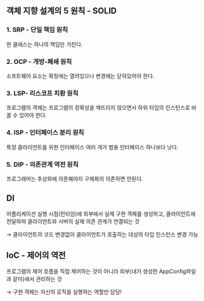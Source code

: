 ## 객체 지향 설계의 5 원칙 - SOLID

### 1. SRP - 단일 책임 원칙

한 클래스는 하나의 책임만 가진다.

### 2. OCP - 개방-폐쇄 원칙

소프트웨어 요소는 확정에는 열려있으나 변경에는 닫혀있어야 한다.

### 3. LSP- 리스코프 치환 원칙

프로그램의 객체는 프로그램의 정확성을 깨뜨리지 않으면서 하위 타입의 인스턴스로 바꿀 수 있어야 한다.

### 4. ISP - 인터페이스 분리 원칙

특정 클라이언트를 위한 인터페이스 여러 개가 범용 인터페이스 하나보다 낫다.

### 5. DIP - 의존관계 역전 원칙

프로그래머는 추상화에 의존해야지 구체화의 의존하면 안된다. 

## DI

어플리케이션 실행 시점(런타임)에 외부에서 실제 구현 객체를 생성하고, 클라이언트에 전달하여 클라이언트와 서버의 실제 의존 관계가 연결되는 것 

→ 클라이언트의 코드 변경없이 클라이언트가 호출하는 대상의 타입 인스턴스 변경 가능

## IoC - 제어의 역전

프로그램의 제어 흐름을 직접 제어하는 것이 아니라 외부(내가 생성한 AppConfig파일과 같이)에서 관리하는 것

→ 구현 객체는 자신의 로직을 실행하는 역할만 담당!
